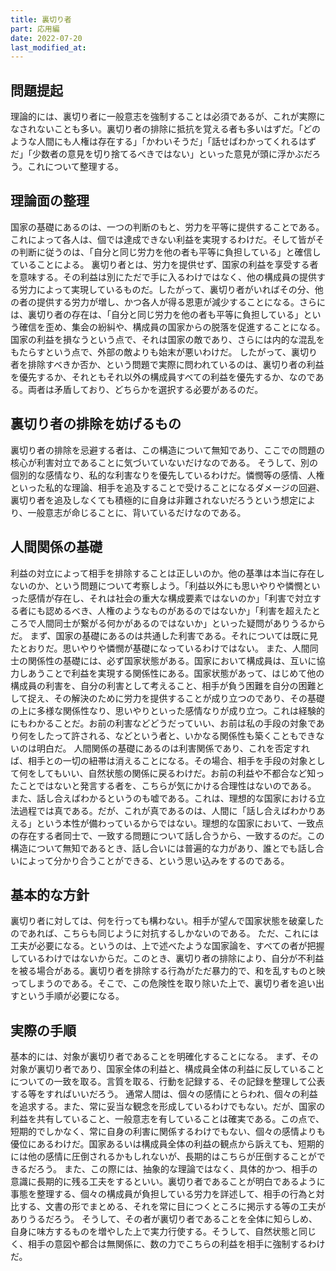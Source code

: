 ```yaml
---
title: 裏切り者
part: 応用編
date: 2022-07-20
last_modified_at: 
---
```


## 問題提起

理論的には、裏切り者に一般意志を強制することは必須であるが、これが実際になされないことも多い。裏切り者の排除に抵抗を覚える者も多いはずだ。「どのような人間にも人権は存在する」「かわいそうだ」「話せばわかってくれるはずだ」「少数者の意見を切り捨てるべきではない」といった意見が頭に浮かぶだろう。これについて整理する。

## 理論面の整理

国家の基礎にあるのは、一つの判断のもと、労力を平等に提供することである。これによって各人は、個では達成できない利益を実現するわけだ。そして皆がその判断に従うのは、「自分と同じ労力を他の者も平等に負担している」と確信していることによる。
裏切り者とは、労力を提供せず、国家の利益を享受する者を意味する。その利益は別にただで手に入るわけではなく、他の構成員の提供する労力によって実現しているものだ。したがって、裏切り者がいればその分、他の者の提供する労力が増し、かつ各人が得る恩恵が減少することになる。さらには、裏切り者の存在は、「自分と同じ労力を他の者も平等に負担している」という確信を歪め、集会の紛糾や、構成員の国家からの脱落を促進することになる。国家の利益を損なうという点で、それは国家の敵であり、さらには内的な混乱をもたらすという点で、外部の敵よりも始末が悪いわけだ。
したがって、裏切り者を排除すべきか否か、という問題で実際に問われているのは、裏切り者の利益を優先するか、それともそれ以外の構成員すべての利益を優先するか、なのである。両者は矛盾しており、どちらかを選択する必要があるのだ。

## 裏切り者の排除を妨げるもの

裏切り者の排除を忌避する者は、この構造について無知であり、ここでの問題の核心が利害対立であることに気づいていないだけなのである。
そうして、別の個別的な感情なり、私的な利害なりを優先しているわけだ。憐憫等の感情、人権といった私的な理論、相手を追及することで受けることになるダメージの回避、裏切り者を追及しなくても積極的に自身は非難されないだろうという想定により、一般意志が命じることに、背いているだけなのである。

## 人間関係の基礎

利益の対立によって相手を排除することは正しいのか。他の基準は本当に存在しないのか、という問題について考察しよう。「利益以外にも思いやりや憐憫といった感情が存在し、それは社会の重大な構成要素ではないのか」「利害で対立する者にも認めるべき、人権のようなものがあるのではないか」「利害を超えたところで人間同士が繋がる何かがあるのではないか」といった疑問がありうるからだ。
まず、国家の基礎にあるのは共通した利害である。それについては既に見たとおりだ。思いやりや憐憫が基礎になっているわけではない。
また、人間同士の関係性の基礎には、必ず国家状態がある。国家において構成員は、互いに協力しあうことで利益を実現する関係性にある。国家状態があって、はじめて他の構成員の利害を、自分の利害として考えること、相手が負う困難を自分の困難として捉え、その解決のために労力を提供することが成り立つのであり、その基礎の上に多様な関係性なり、思いやりといった感情なりが成り立つ。これは経験的にもわかることだ。お前の利害などどうだっていい、お前は私の手段の対象であり何をしたって許される、などという者と、いかなる関係性も築くこともできないのは明白だ。
人間関係の基礎にあるのは利害関係であり、これを否定すれば、相手との一切の紐帯は消えることになる。その場合、相手を手段の対象として何をしてもいい、自然状態の関係に戻るわけだ。お前の利益や不都合など知ったことではないと発言する者を、こちらが気にかける合理性はないのである。
また、話し合えばわかるというのも嘘である。これは、理想的な国家における立法過程では真である。だが、これが真であるのは、人間に「話し合えばわかりあえる」という本性が備わっているからではない。理想的な国家において、一致点の存在する者同士で、一致する問題について話し合うから、一致するのだ。この構造について無知であるとき、話し合いには普遍的な力があり、誰とでも話し合いによって分かり合うことができる、という思い込みをするのである。

## 基本的な方針

裏切り者に対しては、何を行っても構わない。相手が望んで国家状態を破棄したのであれば、こちらも同じように対抗するしかないのである。
ただ、これには工夫が必要になる。というのは、上で述べたような国家論を、すべての者が把握しているわけではないからだ。このとき、裏切り者の排除により、自分が不利益を被る場合がある。裏切り者を排除する行為がただ暴力的で、和を乱すものと映ってしまうのである。そこで、この危険性を取り除いた上で、裏切り者を追い出すという手順が必要になる。

## 実際の手順

基本的には、対象が裏切り者であることを明確化することになる。
まず、その対象が裏切り者であり、国家全体の利益と、構成員全体の利益に反していることについての一致を取る。言質を取る、行動を記録する、その記録を整理して公表する等をすればいいだろう。
通常人間は、個々の感情にとらわれ、個々の利益を追求する。また、常に妥当な観念を形成しているわけでもない。だが、国家の利益を共有していること、一般意志を有していることは確実である。この点で、短期的でしかなく、常に自身の利害に関係するわけでもない、個々の感情よりも優位にあるわけだ。国家あるいは構成員全体の利益の観点から訴えても、短期的には他の感情に圧倒されるかもしれないが、長期的はこちらが圧倒することができるだろう。
また、この際には、抽象的な理論ではなく、具体的かつ、相手の意識に長期的に残る工夫をするといい。裏切り者であることが明白であるように事態を整理する、個々の構成員が負担している労力を詳述して、相手の行為と対比する、文書の形でまとめる、それを常に目につくところに掲示する等の工夫がありうるだろう。
そうして、その者が裏切り者であることを全体に知らしめ、自身に味方するものを増やした上で実力行使する。そうして、自然状態と同じく、相手の意図や都合は無関係に、数の力でこちらの利益を相手に強制するわけだ。
